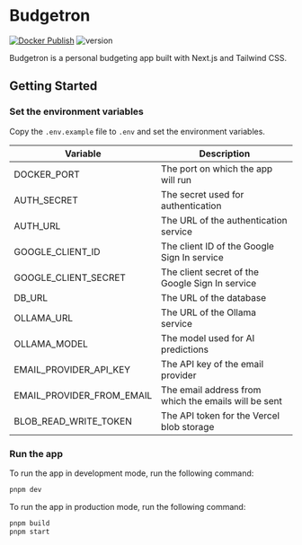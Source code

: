 # Budgetron

[![Docker Publish](https://github.com/raghavan-dev/budgetron/actions/workflows/docker-publish.yml/badge.svg?branch=master)](https://github.com/raghavan-dev/budgetron/actions/workflows/docker-publish.yml) ![version](https://img.shields.io/badge/version-v0.4.2-blue)

Budgetron is a personal budgeting app built with Next.js and Tailwind CSS.

## Getting Started

### Set the environment variables

Copy the `.env.example` file to `.env` and set the environment variables.

| Variable                  | Description                                          |
| ------------------------- | ---------------------------------------------------- |
| DOCKER_PORT               | The port on which the app will run                   |
| AUTH_SECRET               | The secret used for authentication                   |
| AUTH_URL                  | The URL of the authentication service                |
| GOOGLE_CLIENT_ID          | The client ID of the Google Sign In service          |
| GOOGLE_CLIENT_SECRET      | The client secret of the Google Sign In service      |
| DB_URL                    | The URL of the database                              |
| OLLAMA_URL                | The URL of the Ollama service                        |
| OLLAMA_MODEL              | The model used for AI predictions                    |
| EMAIL_PROVIDER_API_KEY    | The API key of the email provider                    |
| EMAIL_PROVIDER_FROM_EMAIL | The email address from which the emails will be sent |
| BLOB_READ_WRITE_TOKEN     | The API token for the Vercel blob storage            |

### Run the app

To run the app in development mode, run the following command:

```bash
pnpm dev
```

To run the app in production mode, run the following command:

```bash
pnpm build
pnpm start
```
